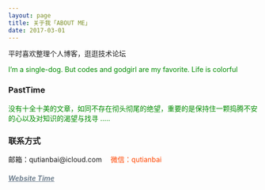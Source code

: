 ```yaml
---
layout: page
title: 关于我「ABOUT ME」 
date: 2017-03-01 
---
```


<p>

<p>
平时喜欢整理个人博客，逛逛技术论坛     
<p>      
<div style="color:#008B00">
<p>
I’m a single-dog.  But codes and godgirl are my favorite.  Life is colorful        
</p>
</div>         

<h3> PastTime</h3>  
 
<div style="color:#008B00">
<p>
没有十全十美的文章，如同不存在彻头彻尾的绝望，重要的是保持住一颗捣腾不安的心以及对知识的渴望与找寻 .....
</p>
</div> 

<h3> 联系方式 </h3>         
<script>
	function mousemethod(op,imgid){
	document.getElementById(imgid).style.display=op;
	}
</script>

<p>邮箱：qutianbai@icloud.com &emsp;<a href="#" onmouseover="mousemethod('block','img1')" onmouseout="mousemethod('none','img1')" style="color:#FF4500;text-decoration:none">微信：qutianbai</a><img id="img1" src="https://i.loli.net/2017/07/19/596f689b2077d.jpg" style="display:none;"  width="128" height="128">&emsp;

<p>
<a href="/webSite/" style="color:#708090"  target="_blank"> <h5>Website Time</h5></a>  
</p>



